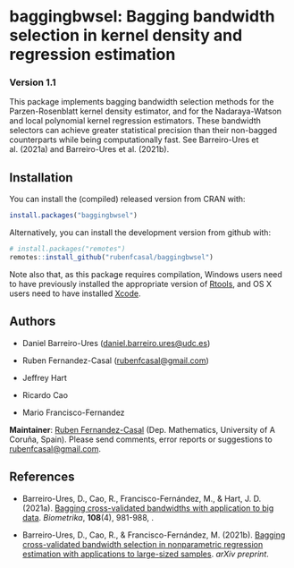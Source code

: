 
<!-- 
README.md is generated from README.Rmd. 
Please edit that file 
-->

# baggingbwsel: Bagging bandwidth selection in kernel density and regression estimation

### Version 1.1

This package implements bagging bandwidth selection methods for the
Parzen-Rosenblatt kernel density estimator, and for the Nadaraya-Watson
and local polynomial kernel regression estimators. These bandwidth
selectors can achieve greater statistical precision than their
non-bagged counterparts while being computationally fast. See
Barreiro-Ures et al. (2021a) and Barreiro-Ures et al. (2021b).

## Installation

You can install the (compiled) released version from CRAN with:

``` r
install.packages("baggingbwsel")
```

Alternatively, you can install the development version from github with:

``` r
# install.packages("remotes")
remotes::install_github("rubenfcasal/baggingbwsel")
```

Note also that, as this package requires compilation, Windows users need
to have previously installed the appropriate version of
[Rtools](https://cran.r-project.org/bin/windows/Rtools/), and OS X users
need to have installed
[Xcode](https://apps.apple.com/us/app/xcode/id497799835).

## Authors

- Daniel Barreiro-Ures (<daniel.barreiro.ures@udc.es>)

- Ruben Fernandez-Casal (<rubenfcasal@gmail.com>)

- Jeffrey Hart

- Ricardo Cao

- Mario Francisco-Fernandez

**Maintainer**: [Ruben Fernandez-Casal](https://rubenfcasal.github.io)
(Dep. Mathematics, University of A Coruña, Spain). Please send comments,
error reports or suggestions to <rubenfcasal@gmail.com>.

## References

- Barreiro-Ures, D., Cao, R., Francisco-Fernández, M., & Hart, J. D.
  (2021a). [Bagging cross-validated bandwidths with application to big
  data](https://doi.org/10.1093/biomet/asaa092). *Biometrika*,
  **108**(4), 981-988, .

- Barreiro-Ures, D., Cao, R., & Francisco-Fernández, M. (2021b).
  [Bagging cross-validated bandwidth selection in nonparametric
  regression estimation with applications to large-sized
  samples](https://arxiv.org/abs/2105.04134). *arXiv preprint*.
